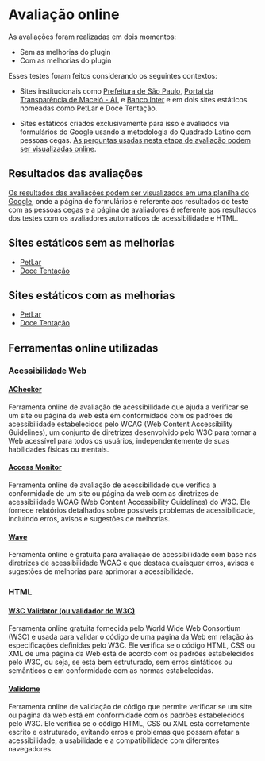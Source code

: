 # Avaliação online
As avaliações foram realizadas em dois momentos: 
- Sem as melhorias do plugin
- Com as melhorias do plugin

Esses testes foram feitos considerando os seguintes contextos:
- Sites institucionais como [Prefeitura de São Paulo](https://www.capital.sp.gov.br/), [Portal da Transparência de Maceió - AL](https://www.transparencia.maceio.al.gov.br/) e [Banco Inter](https://inter.co/) e em dois sites estáticos nomeadas como PetLar e Doce Tentação.

- Sites estáticos criados exclusivamente para isso e avaliados via formulários do Google usando a metodologia do Quadrado Latino com pessoas cegas. [As perguntas usadas nesta etapa de avaliação podem ser visualizadas online](https://drive.google.com/file/d/1vWSagpJo-0Qzm5sXzXsVwnHU9GoA_jUN/view).

## Resultados das avaliações
[Os resultados das avaliações podem ser visualizados em uma planilha do Google](https://docs.google.com/spreadsheets/d/16-6s1UeadKugTf9rhvycCVOo9CxRio_wv-cx_qikTAg/edit?usp=sharing), onde a página de formulários é referente aos resultados do teste com as pessoas cegas e a página de avaliadores é referente aos resultados dos testes com os avaliadores automáticos de acessibilidade e HTML.

## Sites estáticos sem as melhorias
- [PetLar](http://petlar-site.s3-website-us-east-1.amazonaws.com/)
- [Doce Tentação](http://docetentacao.s3-website-us-east-1.amazonaws.com/)

## Sites estáticos com as melhorias
- [PetLar](http://petlar.site.s3-website-us-east-1.amazonaws.com/)
- [Doce Tentação](http://doce.tentacao.s3-website-us-east-1.amazonaws.com/)

## Ferramentas online utilizadas
### Acessibilidade Web
#### [AChecker](https://achecker.achecks.ca/checker/index.php)
Ferramenta online de avaliação de acessibilidade que ajuda a verificar se um site ou página da web está em conformidade com os padrões de acessibilidade estabelecidos pelo WCAG (Web Content Accessibility Guidelines), um conjunto de diretrizes desenvolvido pelo W3C para tornar a Web acessível para todos os usuários, independentemente de suas habilidades físicas ou mentais.
#### [Access Monitor](https://accessmonitor.acessibilidade.gov.pt/)
Ferramenta online de avaliação de acessibilidade que verifica a conformidade de um site ou página da web com as diretrizes de acessibilidade WCAG (Web Content Accessibility Guidelines) do W3C. Ele fornece relatórios detalhados sobre possíveis problemas de acessibilidade, incluindo erros, avisos e sugestões de melhorias.
#### [Wave](https://wave.webaim.org/)
Ferramenta online e gratuita para avaliação de acessibilidade com base nas diretrizes de acessibilidade WCAG e que destaca quaisquer erros, avisos e sugestões de melhorias para aprimorar a acessibilidade.

### HTML
#### [W3C Validator (ou validador do W3C)](https://validator.w3.org/)
Ferramenta online gratuita fornecida pelo World Wide Web Consortium (W3C) e usada para validar o código de uma página da Web em relação às especificações definidas pelo W3C. Ele verifica se o código HTML, CSS ou XML de uma página da Web está de acordo com os padrões estabelecidos pelo W3C, ou seja, se está bem estruturado, sem erros sintáticos ou semânticos e em conformidade com as normas estabelecidas.
#### [Validome](https://validome.org/)
Ferramenta online de validação de código que permite verificar se um site ou página da web está em conformidade com os padrões estabelecidos pelo W3C. Ele verifica se o código HTML, CSS ou XML está corretamente escrito e estruturado, evitando erros e problemas que possam afetar a acessibilidade, a usabilidade e a compatibilidade com diferentes navegadores.
